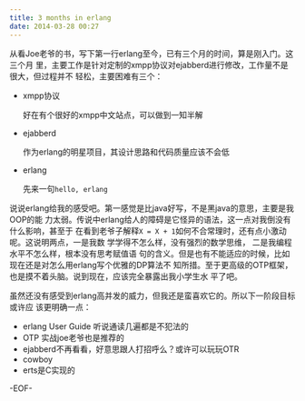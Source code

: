 ```yaml
---
title: 3 months in erlang
date: 2014-03-28 00:27
---
```


从看Joe老爷的书，写下第一行erlang至今，已有三个月的时间，算是刚入门。这三个月
里，主要工作是针对定制的xmpp协议对ejabberd进行修改，工作量不是很大，但过程并不
轻松，主要困难有三个：

+ xmpp协议

  好在有个很好的xmpp中文站点，可以做到一知半解

+ ejabberd

  作为erlang的明星项目，其设计思路和代码质量应该不会低

+ erlang

  先来一句`hello, erlang`

        
说说erlang给我的感受吧。第一感觉是比java好写，不是黑java的意思，主要是我OOP的能
力太弱。传说中erlang给人的障碍是它怪异的语法，这一点对我倒没有什么影响，甚至于
在看到老爷子解释`X = X + 1`如何不合常理时，还有点小激动呢。这说明两点，一是我数
学学得不怎么样，没有强烈的数学思维， 二是我编程水平不怎么样，根本没有思考赋值语
句的含义。但是也有不能适应的时候，比如现在还是对怎么用erlang写个优雅的DP算法不
知所措。至于更高级的OTP框架，也是摸不着头脑。说到现在，应该完全暴露出我小学生水
平了吧。

虽然还没有感受到erlang高并发的威力，但我还是蛮喜欢它的。所以下一阶段目标或许应
该更明确一点：

+ erlang User Guide 听说通读几遍都是不犯法的
+ OTP 实战joe老爷也是推荐的
+ ejabberd不再看看，好意思跟人打招呼么？或许可以玩玩OTR
+ cowboy
+ erts是C实现的

-EOF-
